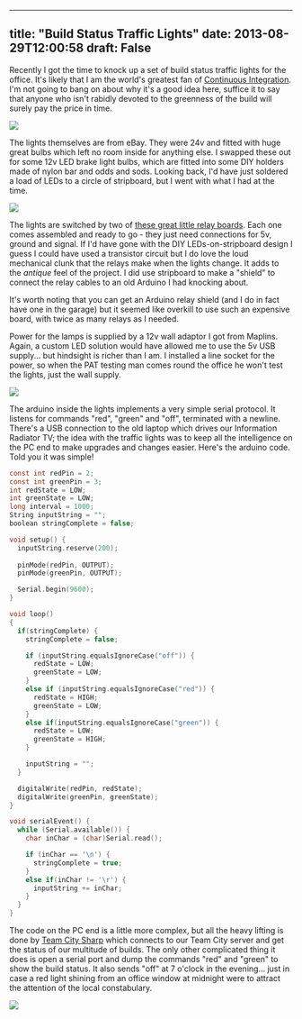 
---
title: "Build Status Traffic Lights"
date: 2013-08-29T12:00:58
draft: False
---

Recently I got the time to knock up a set of build status traffic lights for the office. It's likely that I am the world's greatest fan of <a href="http://en.wikipedia.org/wiki/Continuous_integration">Continuous Integration</a>. I'm not going to bang on about why it's a good idea here, suffice it to say that anyone who isn't rabidly devoted to the greenness of the build will surely pay the price in time.

<a href="http://logicalgenetics.com/wp-content/uploads/2013/08/2013-07-21-21.48.54.jpg"><img src="http://logicalgenetics.com/wp-content/uploads/2013/08/2013-07-21-21.48.54.jpg"/></a>

The lights themselves are from eBay.  They were 24v and fitted with huge great bulbs which left no room inside for anything else.  I swapped these out for some 12v LED brake light bulbs, which are fitted into some DIY holders made of nylon bar and odds and sods.  Looking back, I'd have just soldered a load of LEDs to a circle of stripboard, but I went with what I had at the time. 

<a href="http://logicalgenetics.com/wp-content/uploads/2013/08/2013-07-21-21.56.09.jpg"><img src="http://logicalgenetics.com/wp-content/uploads/2013/08/2013-07-21-21.56.09.jpg"/></a>

The lights are switched by two of <a href="http://www.coolcomponents.co.uk/catalog/basic-spdt-relay-carrier-with-5vdc-relay-assembled-p-1133.html">these great little relay boards</a>. Each one comes assembled and ready to go - they just need connections for 5v, ground and signal. If I'd have gone with the DIY LEDs-on-stripboard design I guess I could have used a transistor circuit but I do love the loud mechanical clunk that the relays make when the lights change. It adds to the *antique* feel of the project.  I did use stripboard to make a "shield" to connect the relay cables to an old Arduino I had knocking about.

It's worth noting that you can get an Arduino relay shield (and I do in fact have one in the garage) but it seemed like overkill to use such an expensive board, with twice as many relays as I needed.

Power for the lamps is supplied by a 12v wall adaptor I got from Maplins.  Again, a custom LED solution would have allowed me to use the 5v USB supply... but hindsight is richer than I am.  I installed a line socket for the power, so when the PAT testing man comes round the office he won't test the lights, just the wall supply.

<a href="http://logicalgenetics.com/wp-content/uploads/2013/08/2013-07-22-22.27.19.jpg"><img src="http://logicalgenetics.com/wp-content/uploads/2013/08/2013-07-22-22.27.19.jpg"/></a>

The arduino inside the lights implements a very simple serial protocol.  It listens for commands "red", "green" and "off", terminated with a newline.  There's a USB connection to the old laptop which drives our Information Radiator TV; the idea with the traffic lights was to keep all the intelligence on the PC end to make upgrades and changes easier.  Here's the arduino code.  Told you it was simple!
```c
const int redPin = 2;
const int greenPin = 3;
int redState = LOW;
int greenState = LOW;
long interval = 1000;
String inputString = "";
boolean stringComplete = false;

void setup() {
  inputString.reserve(200);  
  
  pinMode(redPin, OUTPUT);      
  pinMode(greenPin, OUTPUT);    

  Serial.begin(9600);
}

void loop()
{
  if(stringComplete) {
    stringComplete = false;

    if (inputString.equalsIgnoreCase("off")) {
      redState = LOW;
      greenState = LOW;
    }
    else if (inputString.equalsIgnoreCase("red")) {
      redState = HIGH;
      greenState = LOW;
    }
    else if(inputString.equalsIgnoreCase("green")) {
      redState = LOW;
      greenState = HIGH;
    }

    inputString = "";
  }

  digitalWrite(redPin, redState);
  digitalWrite(greenPin, greenState);
}

void serialEvent() {
  while (Serial.available()) {
    char inChar = (char)Serial.read();

    if (inChar == '\n') {
      stringComplete = true;
    }
    else if(inChar != '\r') {
      inputString += inChar;
    }
  }
}

```
The code on the PC end is a little more complex, but all the heavy lifting is done by <a href="http://paulstack.co.uk/blog/post/introducing-teamcitysharp.aspx">Team City Sharp</a> which connects to our Team City server and get the status of our multitude of builds.  The only other complicated thing it does is open a serial port and dump the commands "red" and "green" to show the build status.  It also sends "off" at 7 o'clock in the evening... just in case a red light shining from an office window at midnight were to attract the attention of the local constabulary.

<a href="http://logicalgenetics.com/wp-content/uploads/2013/08/2013-08-27-14.15.19.jpg"><img src="http://logicalgenetics.com/wp-content/uploads/2013/08/2013-08-27-14.15.19.jpg"/></a>